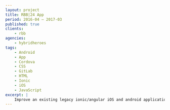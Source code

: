 ```yaml
---
layout: project
title: RBB|24 App
period: 2016-04 – 2017-03
published: true
clients:
    - rbb
agencies:
    - hybridheroes
tags:
    - Android
    - App
    - Cordova
    - CSS
    - GitLab
    - HTML
    - Ionic
    - iOS
    - JavaScript
excerpt: |
    Improve an existing legacy ionic/angular iOS and android application with additional features.
---
```

